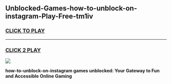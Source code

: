 
## Unblocked-Games-how-to-unblock-on-instagram-Play-Free-tm1iv
<h3>
<a href="https://premium76.site?title=how-to-unblock-on-instagram&ref=12A">CLICK TO PLAY</a></h3>
<hr>

<h3>
<a href="https://premium76.site?title=how-to-unblock-on-instagram&ref=12A">CLICK 2 PLAY</a>
  
</h3>

<a href="https://premium76.site?title=how-to-unblock-on-instagram&ref=12A"><img src="https://clearcache.store/games.png"></a>


**how-to-unblock-on-instagram games unblocked: Your Gateway to Fun and Accessible Online Gaming**
